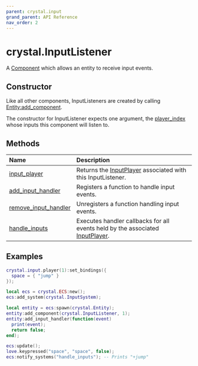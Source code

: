 ```yaml
---
parent: crystal.input
grand_parent: API Reference
nav_order: 2
---
```


# crystal.InputListener

A [Component](/crystal/api/ecs/component) which allows an entity to receive input events.

## Constructor

Like all other components, InputListeners are created by calling [Entity:add_component](/crystal/api/ecs/entity_add_component).

The constructor for InputListener expects one argument, the [player_index](player) whose inputs this component will listen to.

## Methods

| Name                                                        | Description                                                                                   |
| :---------------------------------------------------------- | :-------------------------------------------------------------------------------------------- |
| [input_player](input_listener_input_player)                 | Returns the [InputPlayer](input_player) associated with this InputListener.                   |
| [add_input_handler](input_listener_add_input_handler)       | Registers a function to handle input events.                                                  |
| [remove_input_handler](input_listener_remove_input_handler) | Unregisters a function handling input events.                                                 |
| [handle_inputs](input_listener_handle_inputs)               | Executes handler callbacks for all events held by the associated [InputPlayer](input_player). |

## Examples

```lua
crystal.input.player(1):set_bindings({
  space = { "jump" }
});

local ecs = crystal.ECS:new();
ecs:add_system(crystal.InputSystem);

local entity = ecs:spawn(crystal.Entity);
entity:add_component(crystal.InputListener, 1);
entity:add_input_handler(function(event)
  print(event);
  return false;
end);

ecs:update();
love.keypressed("space", "space", false);
ecs:notify_systems("handle_inputs"); -- Prints "+jump"
```
